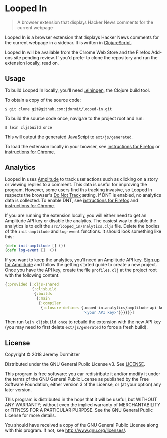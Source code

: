 # Looped In
> A browser extension that displays Hacker News comments for the current webpage

Looped In is a browser extension that displays Hacker News comments for the current webpage in a sidebar. It is written in [ClojureScript](https://clojurescript.org).

Looped In will be available from the Chrome Web Store and the Firefox Add-ons site pending review. If you'd prefer to clone the repository and run the extension locally, read on.

## Usage

To build Looped In locally, you'll need [Leiningen](https://leiningen.org), the Clojure build tool.

To obtain a copy of the source code:

    $ git clone git@github.com:jdormit/looped-in.git
    
To build the source code once, navigate to the project root and run:

    $ lein cljsbuild once

This will output the generated JavaScript to `ext/js/generated`.

To load the extension locally in your browser, see [instructions for Firefox](https://developer.mozilla.org/en-US/Add-ons/WebExtensions/Temporary_Installation_in_Firefox) or [instructions for Chrome](https://developer.chrome.com/extensions/getstarted#unpacked).

## Analytics
Looped In uses [Amplitude](https://amplitude.com) to track user actions such as clicking on a story or viewing replies to a comment. This data is useful for improving the program. However, some users find this tracking invasive, so Looped In respects the browser's [Do Not Track](https://www.w3.org/2011/tracking-protection/drafts/tracking-dnt.html) setting. If DNT is enabled, no analytics data is collected. To enable DNT, see [instructions for Firefox](https://support.mozilla.org/en-US/kb/how-do-i-turn-do-not-track-feature?redirectlocale=en-US&redirectslug=how-do-i-stop-websites-tracking-me) and [instructions for Chrome](https://support.google.com/chrome/answer/2790761).

If you are running the extension locally, you will either need to get an Amplitude API key or disable the analytics. The easiest way to disable the analytics is to edit the `src/looped_in/analytics.cljs` file. Delete the bodies of the `init-amplitude` and `log-event` functions. It should look something like this:

```clojure
(defn init-amplitude [] ())
(defn log-event []  ())
```

If you want to keep the analytics, you'll need an Amplitude API key. [Sign up for Amplitude](https://amplitude.com/signup?ref=nav) and follow the getting started guide to create a new project. Once you have the API key, create the file `profiles.clj` at the project root with the following content:

```clojure
{:provided [:cljs-shared
            {:cljsbuild
             {:builds
              {:main
               {:compiler
                {:closure-defines {looped-in.analytics/amplitude-api-key
                                   "<your API key>"}}}}}}]
```

Then run `lein cljsbuild once` to rebuild the extension with the new API key (you may need to first delete `ext/js/generated` to force a fresh build).

## License

Copyright © 2018 Jeremy Dormitzer

Distributed under the GNU General Public License v3. See [LICENSE](./LICENSE).

This program is free software: you can redistribute it and/or modify
it under the terms of the GNU General Public License as published by
the Free Software Foundation, either version 3 of the License, or
(at your option) any later version.

This program is distributed in the hope that it will be useful,
but WITHOUT ANY WARRANTY; without even the implied warranty of
MERCHANTABILITY or FITNESS FOR A PARTICULAR PURPOSE.  See the
GNU General Public License for more details.

You should have received a copy of the GNU General Public License
along with this program.  If not, see <http://www.gnu.org/licenses/>.
